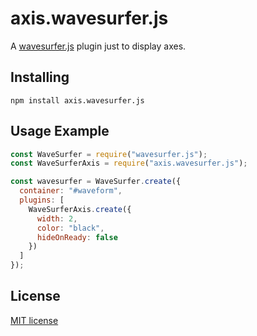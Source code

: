 # axis.wavesurfer.js
A [wavesurfer.js](https://github.com/katspaugh/wavesurfer.js) plugin just to display axes. 

## Installing
```shell
npm install axis.wavesurfer.js
```

## Usage Example
```javascript
const WaveSurfer = require("wavesurfer.js");
const WaveSurferAxis = require("axis.wavesurfer.js");

const wavesurfer = WaveSurfer.create({
  container: "#waveform",
  plugins: [
    WaveSurferAxis.create({
      width: 2,
      color: "black",
      hideOnReady: false
    })
  ]
});
```

## License
[MIT license](LICENSE)
